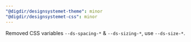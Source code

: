 ```yaml
---
"@digdir/designsystemet-theme": minor
"@digdir/designsystemet-css": minor
---
```


Removed CSS variables `--ds-spacing-*` & `--ds-sizing-*`, use `--ds-size-*`.
